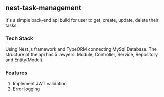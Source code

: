 ## nest-task-management
 It's a simple back-end api build for user to get, create, update, delete their tasks.
 
### Tech Stack 
 Using Nest.js framework and TypeORM connecting MySql Database. The structure of the api has 5 lawyers: Module, Controller, Service, Repository and Entity(Model). 
 
### Features
  1. Implement JWT validation
  2. Error logging
